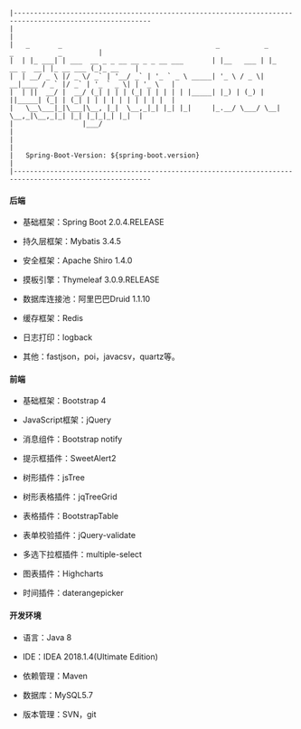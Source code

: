 ```
|--------------------------------------------------------------------------------------------------------
|                                                                                                       |
|   _       _                                      _           _                  _           _         |
|  | |_ ___| | ___  __ _ _ __ __ _ _ __ ___       | |__   ___ | |_       __ _  __| |_ __ ___ (_)_ __    |
|  | __/ _ \ |/ _ \/ _` | '__/ _` | '_ ` _ \ _____| '_ \ / _ \| __|____ / _` |/ _` | '_ ` _ \| | '_ \   |
|  | ||  __/ |  __/ (_| | | | (_| | | | | | |_____| |_) | (_) | ||_____| (_| | (_| | | | | | | | | | |  |
|   \__\___|_|\___|\__, |_|  \__,_|_| |_| |_|     |_.__/ \___/ \__|     \__,_|\__,_|_| |_| |_|_|_| |_|  |
|                 |___/                                                                                 |
|                                                                                                       |
|   Spring-Boot-Version: ${spring-boot.version}                                                         |
|--------------------------------------------------------------------------------------------------------

```

#### 后端
- 基础框架：Spring Boot 2.0.4.RELEASE

- 持久层框架：Mybatis 3.4.5

- 安全框架：Apache Shiro 1.4.0

- 摸板引擎：Thymeleaf 3.0.9.RELEASE

- 数据库连接池：阿里巴巴Druid 1.1.10

- 缓存框架：Redis

- 日志打印：logback

- 其他：fastjson，poi，javacsv，quartz等。

#### 前端
 
- 基础框架：Bootstrap 4

- JavaScript框架：jQuery

- 消息组件：Bootstrap notify

- 提示框插件：SweetAlert2

- 树形插件：jsTree

- 树形表格插件：jqTreeGrid

- 表格插件：BootstrapTable

- 表单校验插件：jQuery-validate

- 多选下拉框插件：multiple-select

- 图表插件：Highcharts

- 时间插件：daterangepicker

#### 开发环境

- 语言：Java 8

- IDE：IDEA 2018.1.4(Ultimate Edition)

- 依赖管理：Maven

- 数据库：MySQL5.7

- 版本管理：SVN，git